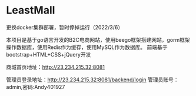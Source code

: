 # LeastMall

更换docker集群部署，暂时停掉运行（2022/3/6）

本项目是基于go语言开发的B2C电商网站，使用beego框架搭建网站，gorm框架操作数据库，使用Redis作为缓存，使用MySQL作为数据库。
前端基于bootstrap+HTML+CSS+jQuery开发

商城首页地址：http://23.234.215.32:8081

管理员登录地址：http://23.234.215.32:8081/backend/login
管理员账号：admin,密码:Andy401927
